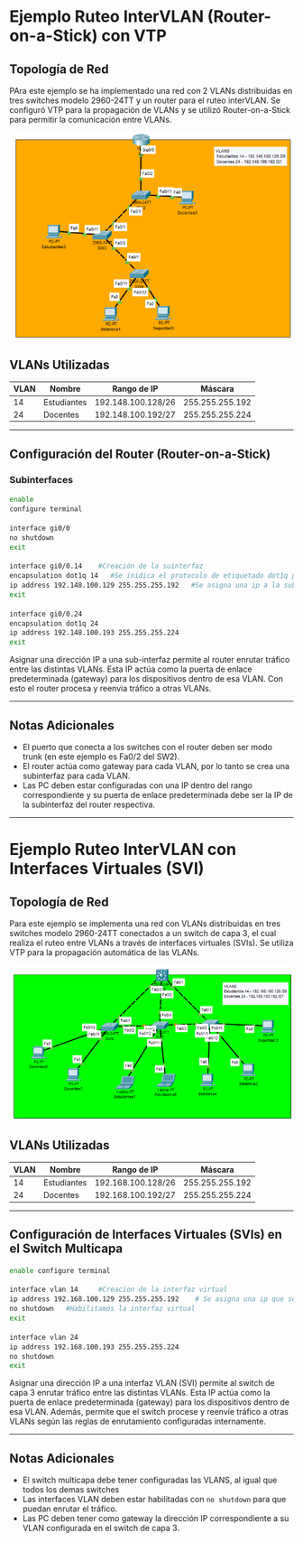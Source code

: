 # Ejemplo Ruteo InterVLAN (Router-on-a-Stick) con VTP

## Topología de Red

PAra este ejemplo se ha implementado una red con 2 VLANs distribuidas en tres switches modelo 2960-24TT y un router para el ruteo interVLAN. Se configuró VTP para la propagación de VLANs y se utilizó Router-on-a-Stick para permitir la comunicación entre VLANs.

![topologia](../assets/topo_subinterface.png)

## VLANs Utilizadas

| VLAN | Nombre       | Rango de IP              | Máscara            |
|------|--------------|--------------------------|--------------------|
| 14   | Estudiantes  | 192.148.100.128/26       | 255.255.255.192    |
| 24   | Docentes     | 192.148.100.192/27       | 255.255.255.224    |

---

## Configuración del Router (Router-on-a-Stick)

### Subinterfaces

```bash
enable
configure terminal

interface gi0/0
no shutdown
exit

interface gi0/0.14    #Creación de la suinterfaz
encapsulation dot1q 14   #Se inidica el protocolo de etiquetado dot1q para la vlan 14
ip address 192.148.100.129 255.255.255.192   #Se asigna una ip a la subinterfaz que servira como default gateway para los dispositivos de la VLAN
exit

interface gi0/0.24
encapsulation dot1q 24
ip address 192.148.100.193 255.255.255.224
exit
```

Asignar una dirección IP a una sub-interfaz permite al router enrutar tráfico entre las distintas VLANs. Esta IP actúa como la puerta de enlace predeterminada (gateway) para los dispositivos dentro de esa VLAN. Con esto el router procesa y reenvia tráfico a otras VLANs.

---

## Notas Adicionales

- El puerto que conecta a los switches con el router deben ser modo trunk (en este ejemplo es Fa0/2 del SW2).
- El router actúa como gateway para cada VLAN, por lo tanto se crea una subinterfaz para cada VLAN.
- Las PC deben estar configuradas con una IP dentro del rango correspondiente y su puerta de enlace predeterminada debe ser la IP de la subinterfaz del router respectiva.

---

# Ejemplo Ruteo InterVLAN con Interfaces Virtuales (SVI)

## Topología de Red

Para este ejemplo se implementa una red con VLANs distribuidas en tres switches modelo 2960-24TT conectados a un switch de capa 3, el cual realiza el ruteo entre VLANs a través de interfaces virtuales (SVIs). Se utiliza VTP para la propagación automática de las VLANs.

![topologia](../assets/topo-svis.png)

## VLANs Utilizadas

| VLAN | Nombre       | Rango de IP              | Máscara            |
|------|--------------|--------------------------|--------------------|
| 14   | Estudiantes  | 192.168.100.128/26       | 255.255.255.192    |
| 24   | Docentes     | 192.168.100.192/27       | 255.255.255.224    |

---

## Configuración de Interfaces Virtuales (SVIs) en el Switch Multicapa

```bash
enable configure terminal

interface vlan 14     #Creacion de la interfaz virtual
ip address 192.168.100.129 255.255.255.192    # Se asigna una ip que servira como defaultgateway para los dispositivos de la vlan
no shutdown   #Habilitamos la interfaz virtual
exit

interface vlan 24
ip address 192.168.100.193 255.255.255.224
no shutdown
exit
```

Asignar una dirección IP a una interfaz VLAN (SVI) permite al switch de capa 3 enrutar tráfico entre las distintas VLANs. Esta IP actúa como la puerta de enlace predeterminada (gateway) para los dispositivos dentro de esa VLAN. Además, permite que el switch procese y reenvíe tráfico a otras VLANs según las reglas de enrutamiento configuradas internamente.

---

## Notas Adicionales

- El switch multicapa debe tener configuradas las VLANS, al igual que todos los demas switches
- Las interfaces VLAN deben estar habilitadas con `no shutdown` para que puedan enrutar el tráfico.
- Las PC deben tener como gateway la dirección IP correspondiente a su VLAN configurada en el switch de capa 3.

